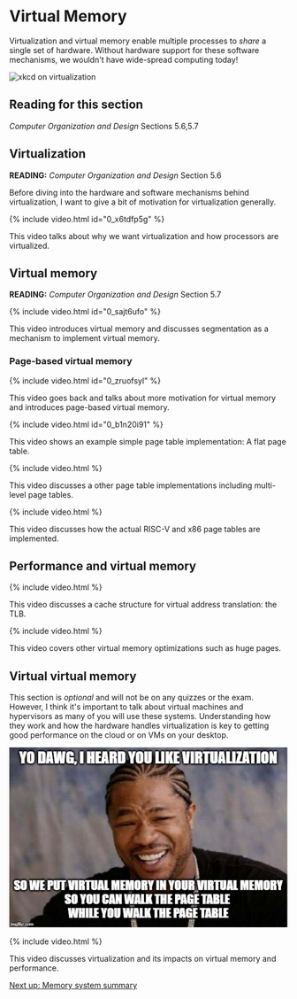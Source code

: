 # Virtual Memory

Virtualization and virtual memory enable multiple processes to *share* a single set of hardware.
Without hardware support for these software mechanisms, we wouldn't have wide-spread computing today!

![xkcd on virtualization](https://imgs.xkcd.com/comics/xkcde.png)

## Reading for this section

*Computer Organization and Design* Sections 5.6,5.7

## Virtualization

**READING:** *Computer Organization and Design* Section 5.6

Before diving into the hardware and software mechanisms behind virtualization, I want to give a bit of motivation for virtualization generally.

{% include video.html id="0_x6tdfp5g" %}

This video talks about why we want virtualization and how processors are virtualized.

## Virtual memory

**READING:** *Computer Organization and Design* Section 5.7

{% include video.html id="0_sajt6ufo" %}

This video introduces virtual memory and discusses segmentation as a mechanism to implement virtual memory.

### Page-based virtual memory

{% include video.html id="0_zruofsyl" %}

This video goes back and talks about more motivation for virtual memory and introduces page-based virtual memory.

{% include video.html id="0_b1n20i91" %}

This video shows an example simple page table implementation: A flat page table.

{% include video.html %}

This video discusses a other page table implementations including multi-level page tables.

{% include video.html %}

This video discusses how the actual RISC-V and x86 page tables are implemented.

## Performance and virtual memory

{% include video.html %}

This video discusses a cache structure for virtual address translation: the TLB.

{% include video.html %}

This video covers other virtual memory optimizations such as huge pages.

## Virtual virtual memory

This section is *optional* and will not be on any quizzes or the exam.
However, I think it's important to talk about virtual machines and hypervisors as many of you will use these systems.
Understanding how they work and how the hardware handles virtualization is key to getting good performance on the cloud or on VMs on your desktop.

![yo dawg meme](xzibit.jpg)

{% include video.html %}

This video discusses virtualization and its impacts on virtual memory and performance.

[Next up: Memory system summary](./summary.md)
